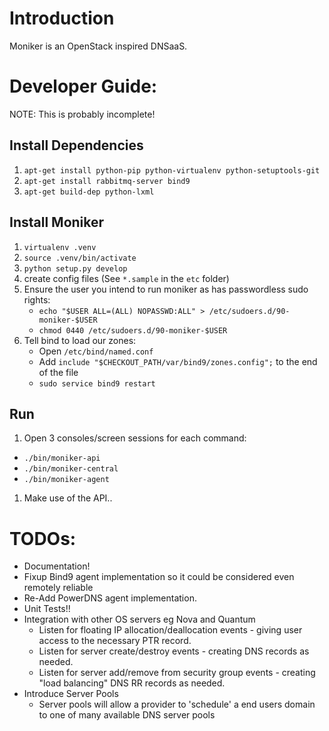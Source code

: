# Introduction

Moniker is an OpenStack inspired DNSaaS.

# Developer Guide:

NOTE: This is probably incomplete!

## Install Dependencies

1. `apt-get install python-pip python-virtualenv python-setuptools-git`
1. `apt-get install rabbitmq-server bind9`
1. `apt-get build-dep python-lxml`

## Install Moniker

1. `virtualenv .venv`
1. `source .venv/bin/activate`
1. `python setup.py develop`
1. create config files (See `*.sample` in the `etc` folder)
1. Ensure the user you intend to run moniker as has passwordless sudo rights:
   * `echo "$USER ALL=(ALL) NOPASSWD:ALL" > /etc/sudoers.d/90-moniker-$USER`
   * `chmod 0440 /etc/sudoers.d/90-moniker-$USER`
1. Tell bind to load our zones:
   * Open `/etc/bind/named.conf`
   * Add `include "$CHECKOUT_PATH/var/bind9/zones.config";` to the end of the file
   * `sudo service bind9 restart`

## Run

1. Open 3 consoles/screen sessions for each command:
  * `./bin/moniker-api`
  * `./bin/moniker-central`
  * `./bin/moniker-agent`
1. Make use of the API..

# TODOs:

* Documentation!
* Fixup Bind9 agent implementation so it could be considered even remotely reliable
* Re-Add PowerDNS agent implementation.
* Unit Tests!!
* Integration with other OS servers eg Nova and Quantum
  * Listen for floating IP allocation/deallocation events - giving user access to
  the necessary PTR record.
  * Listen for server create/destroy events - creating DNS records as needed.
  * Listen for server add/remove from security group events - creating "load balancing" DNS RR records as needed.
* Introduce Server Pools
  * Server pools will allow a provider to 'schedule' a end users domain to one of many available DNS server pools
